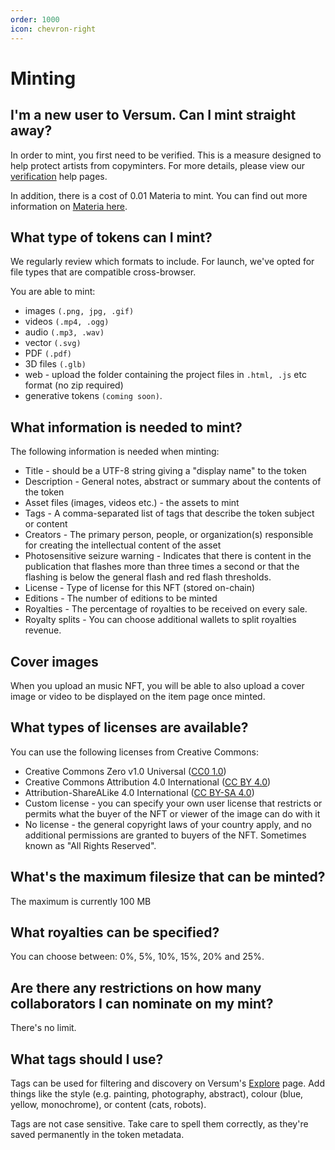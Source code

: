 ```yaml
---
order: 1000
icon: chevron-right
---
```

# Minting

## I'm a new user to Versum. Can I mint straight away?

In order to mint, you first need to be verified. This is a measure designed to help protect artists from copyminters. For more details, please view our [verification](verification.md) help pages.

In addition, there is a cost of 0.01 Materia to mint. You can find out more information on [Materia here](materia.md).

## What type of tokens can I mint?

We regularly review which formats to include. For launch, we've opted for file types that are compatible cross-browser.

You are able to mint:

- images `(.png, jpg, .gif)`
- videos `(.mp4, .ogg)`
- audio `(.mp3, .wav)`
- vector `(.svg)`
- PDF `(.pdf)`
- 3D files `(.glb)`
- web - upload the folder containing the project files in `.html, .js` etc format (no zip required)
- generative tokens `(coming soon)`.

## What information is needed to mint?

The following information is needed when minting:

- Title - should be a UTF-8 string giving a "display name" to the token
- Description - General notes, abstract or summary about the contents of the token
- Asset files (images, videos etc.) - the assets to mint
- Tags - A comma-separated list of tags that describe the token subject or content
- Creators - The primary person, people, or organization(s) responsible for creating the intellectual content of the asset
- Photosensitive seizure warning - Indicates that there is content in the publication that flashes more than three times a second or that the flashing is below the general flash and red flash thresholds.
- License - Type of license for this NFT (stored on-chain)
- Editions - The number of editions to be minted
- Royalties - The percentage of royalties to be received on every sale.
- Royalty splits - You can choose additional wallets to split royalties revenue.

## Cover images

When you upload an music NFT, you will be able to also upload a cover image or video to be displayed on the item page once minted.

## What types of licenses are available?

You can use the following licenses from Creative Commons:

- Creative Commons Zero v1.0 Universal ([CC0 1.0](https://creativecommons.org/publicdomain/zero/1.0/))
- Creative Commons Attribution 4.0 International ([CC BY 4.0](https://creativecommons.org/licenses/by/4.0/))
- Attribution-ShareALike 4.0 International ([CC BY-SA 4.0](https://creativecommons.org/licenses/by-sa/4.0/))
- Custom license - you can specify your own user license that restricts or permits what the buyer of the NFT or viewer of the image can do with it
- No license - the general copyright laws of your country apply, and no additional permissions are granted to buyers of the NFT. Sometimes known as "All Rights Reserved". 

## What's the maximum filesize that can be minted?

The maximum is currently 100 MB

## What royalties can be specified?

You can choose between: 0%, 5%, 10%, 15%, 20% and 25%.

## Are there any restrictions on how many collaborators I can nominate on my mint?

There's no limit.

## What tags should I use?

Tags can be used for filtering and discovery on Versum's [Explore](https://versum.xyz/explore) page. Add things like the style (e.g. painting, photography, abstract), colour (blue, yellow, monochrome), or content (cats, robots). 

Tags are not case sensitive. Take care to spell them correctly, as they're saved permanently in the token metadata.